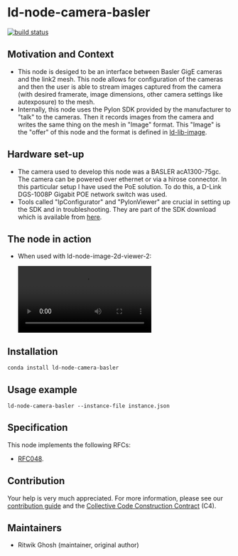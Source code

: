 # ld-node-camera-basler

[![build status](https://gitlab.com/link.developers.beta/ld-node-camera-basler/badges/master/build.svg)](https://gitlab.com/link.developers.beta/ld-node-camera-basler/commits/master)

## Motivation and Context

- This node is desiged to be an interface between Basler GigE cameras and the link2 mesh. This node allows for configuration of the cameras and then the user is able to stream images captured from the camera (with desired framerate, image dimensions, other camera settings like autexposure) to the mesh.
- Internally, this node uses the Pylon SDK provided by the manufacturer to "talk" to the cameras. Then it records images from the camera and writes the same thing on the mesh in "Image" format. This "Image" is the "offer" of this node and the format is defined in [ld-lib-image](https://gitlab.com/link.developers/ld-lib-image).

## Hardware set-up
- The camera used to develop this node was a BASLER acA1300-75gc. The camera can be powered over ethernet or via a hirose connector. In this particular setup I have used the PoE solution. To do this, a D-Link DGS-1008P Gigabit POE network switch was used.  
- Tools called "IpConfigurator" and "PylonViewer" are crucial in setting up the SDK and in troubleshooting. They are part of the SDK download which is available from [here](https://www.baslerweb.com/en/sales-support/downloads/software-downloads/).

## The node in action
- When used with ld-node-image-2d-viewer-2:

  ![The node in action](assets/basler_cam_demo.mp4)

## Installation

```
conda install ld-node-camera-basler
```

## Usage example

```
ld-node-camera-basler --instance-file instance.json
```

## Specification

This node implements the following RFCs:
- [RFC048](https://draive.com/link_dev/rfc/rfc045/Image).

## Contribution

Your help is very much appreciated. For more information, please see our [contribution guide](./CONTRIBUTING.md) and the [Collective Code Construction Contract](https://gitlab.com/link.developers/RFC/blob/master/001/README.md) (C4).

## Maintainers

- Ritwik Ghosh (maintainer, original author)
